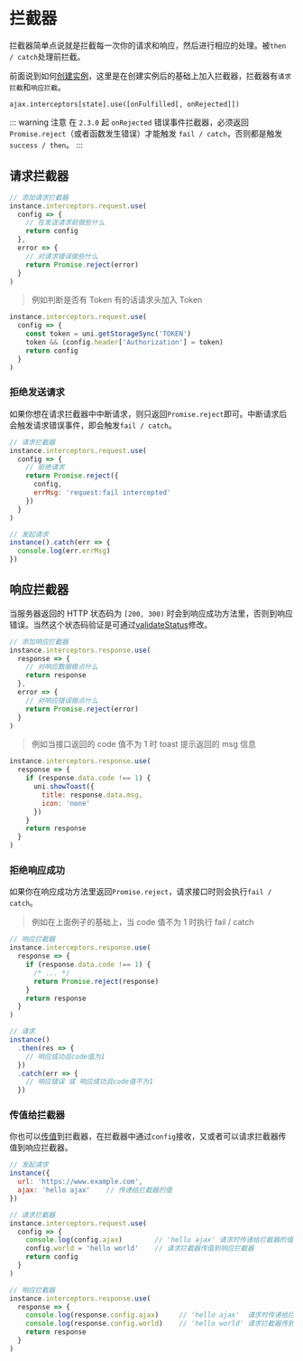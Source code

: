# 拦截器

拦截器简单点说就是拦截每一次你的请求和响应，然后进行相应的处理。被`then / catch`处理前拦截。

前面说到如何[创建实例](/instance/create.html#创建实例)，这里是在创建实例后的基础上加入拦截器，拦截器有`请求拦截`和`响应拦截`。

`ajax.interceptors[state].use([onFulfilled[, onRejected]])`

::: warning 注意
在 `2.3.0` 起 `onRejected` 错误事件拦截器，必须返回 `Promise.reject`（或者函数发生错误）才能触发 `fail / catch`，否则都是触发 `success / then`。
:::

## 请求拦截器

```JavaScript
// 添加请求拦截器
instance.interceptors.request.use(
  config => {
    // 在发送请求前做些什么
    return config
  },
  error => {
    // 对请求错误做些什么
    return Promise.reject(error)
  }
)
```

> 例如判断是否有 Token 有的话请求头加入 Token

```JavaScript
instance.interceptors.request.use(
  config => {
    const token = uni.getStorageSync('TOKEN')
    token && (config.header['Authorization'] = token)
    return config
  }
)
```

### 拒绝发送请求 <Badge text="2.1.3"/>

如果你想在请求拦截器中中断请求，则只返回`Promise.reject`即可。中断请求后会触发请求错误事件，即会触发`fail / catch`。

```JavaScript
// 请求拦截器
instance.interceptors.request.use(
  config => {
    // 拒绝请求
    return Promise.reject({
      config,
      errMsg: 'request:fail intercepted'
    })
  }
)

// 发起请求
instance().catch(err => {
  console.log(err.errMsg)
})
```

## 响应拦截器

当服务器返回的 HTTP 状态码为 `[200, 300)` 时会到响应成功方法里，否则到响应错误。当然这个状态码验证是可通过[validateStatus](/instance/create.html#validatestatus)修改。

```JavaScript
// 添加响应拦截器
instance.interceptors.response.use(
  response => {
    // 对响应数据做点什么
    return response
  },
  error => {
    // 对响应错误做点什么
    return Promise.reject(error)
  }
)
```

> 例如当接口返回的 code 值不为 1 时 toast 提示返回的 msg 信息

```JavaScript
instance.interceptors.response.use(
  response => {
    if (response.data.code !== 1) {
      uni.showToast({
        title: response.data.msg,
        icon: 'none'
      })
    }
    return response
  }
)
```

### 拒绝响应成功 <Badge text="2.0.2"/>

如果你在响应成功方法里返回`Promise.reject`，请求接口时则会执行`fail / catch`。

> 例如在上面例子的基础上，当 code 值不为 1 时执行 fail / catch

```JavaScript
// 响应拦截器
instance.interceptors.response.use(
  response => {
    if (response.data.code !== 1) {
      /* ... */
      return Promise.reject(response)
    }
    return response
  }
)

// 请求
instance()
  .then(res => {
    // 响应成功且code值为1
  })
  .catch(err => {
    // 响应错误 或 响应成功且code值不为1
  })
```

### 传值给拦截器 <Badge text="2.1.0"/>

你也可以[传值](/usage/request.html)到拦截器，在拦截器中通过`config`接收，又或者可以请求拦截器传值到响应拦截器。

```JavaScript
// 发起请求
instance({
  url: 'https://www.example.com',
  ajax: 'hello ajax'    // 传递给拦截器的值
})

// 请求拦截器
instance.interceptors.request.use(
  config => {
    console.log(config.ajax)        // 'hello ajax' 请求时传递给拦截器的值
    config.world = 'hello world'    // 请求拦截器传值到响应拦截器
    return config
  }
)

// 响应拦截器
instance.interceptors.response.use(
  response => {
    console.log(response.config.ajax)     // 'hello ajax'  请求时传递给拦截器的值
    console.log(response.config.world)    // 'hello world' 请求拦截器传到响应拦截器的值
    return response
  }
)
```

